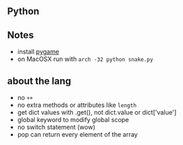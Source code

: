 ## Python

## Notes
  - install [pygame](http://www.pygame.org/download.shtml)
  - on MacOSX run with `arch -32 python snake.py`

## about the lang
  - no `++`
  - no extra methods or attributes like `length`
  - get dict values with .get(), not dict.value or dict['value']
  - global keyword to modify global scope
  - no switch statement (wow)
  - pop can return every element of the array
